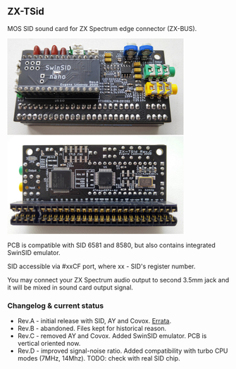## ZX-TSid
MOS SID sound card for ZX Spectrum edge connector (ZX-BUS).

[![photo](images/revC-side1.small.jpg)](images/revC-side1.jpg?raw=true) [![photo](images/revC-side2.small.jpg)](images/revC-side2.jpg?raw=true)

PCB is compatible with SID 6581 and 8580, but also contains integrated SwinSID emulator.

SID accessible via #xxCF port, where xx - SID's register number.

You may connect your ZX Spectrum audio output to second 3.5mm jack and it will be mixed in sound card output signal.

### Changelog & current status
* Rev.A - initial release with SID, AY and Covox. [Errata](pcb/rev.A/ERRATA.txt).
* Rev.B - abandoned. Files kept for historical reason.
* Rev.C - removed AY and Covox. Added SwinSID emulator. PCB is vertical oriented now.
* Rev.D - improved signal-noise ratio. Added compatibility with turbo CPU modes (7MHz, 14Mhz).
TODO: check with real SID chip.
